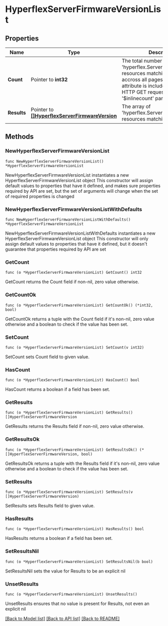 # HyperflexServerFirmwareVersionList

## Properties

Name | Type | Description | Notes
------------ | ------------- | ------------- | -------------
**Count** | Pointer to **int32** | The total number of &#39;hyperflex.ServerFirmwareVersion&#39; resources matching the request, accross all pages. The &#39;Count&#39; attribute is included when the HTTP GET request includes the &#39;$inlinecount&#39; parameter. | [optional] 
**Results** | Pointer to [**[]HyperflexServerFirmwareVersion**](hyperflex.ServerFirmwareVersion.md) | The array of &#39;hyperflex.ServerFirmwareVersion&#39; resources matching the request. | [optional] 

## Methods

### NewHyperflexServerFirmwareVersionList

`func NewHyperflexServerFirmwareVersionList() *HyperflexServerFirmwareVersionList`

NewHyperflexServerFirmwareVersionList instantiates a new HyperflexServerFirmwareVersionList object
This constructor will assign default values to properties that have it defined,
and makes sure properties required by API are set, but the set of arguments
will change when the set of required properties is changed

### NewHyperflexServerFirmwareVersionListWithDefaults

`func NewHyperflexServerFirmwareVersionListWithDefaults() *HyperflexServerFirmwareVersionList`

NewHyperflexServerFirmwareVersionListWithDefaults instantiates a new HyperflexServerFirmwareVersionList object
This constructor will only assign default values to properties that have it defined,
but it doesn't guarantee that properties required by API are set

### GetCount

`func (o *HyperflexServerFirmwareVersionList) GetCount() int32`

GetCount returns the Count field if non-nil, zero value otherwise.

### GetCountOk

`func (o *HyperflexServerFirmwareVersionList) GetCountOk() (*int32, bool)`

GetCountOk returns a tuple with the Count field if it's non-nil, zero value otherwise
and a boolean to check if the value has been set.

### SetCount

`func (o *HyperflexServerFirmwareVersionList) SetCount(v int32)`

SetCount sets Count field to given value.

### HasCount

`func (o *HyperflexServerFirmwareVersionList) HasCount() bool`

HasCount returns a boolean if a field has been set.

### GetResults

`func (o *HyperflexServerFirmwareVersionList) GetResults() []HyperflexServerFirmwareVersion`

GetResults returns the Results field if non-nil, zero value otherwise.

### GetResultsOk

`func (o *HyperflexServerFirmwareVersionList) GetResultsOk() (*[]HyperflexServerFirmwareVersion, bool)`

GetResultsOk returns a tuple with the Results field if it's non-nil, zero value otherwise
and a boolean to check if the value has been set.

### SetResults

`func (o *HyperflexServerFirmwareVersionList) SetResults(v []HyperflexServerFirmwareVersion)`

SetResults sets Results field to given value.

### HasResults

`func (o *HyperflexServerFirmwareVersionList) HasResults() bool`

HasResults returns a boolean if a field has been set.

### SetResultsNil

`func (o *HyperflexServerFirmwareVersionList) SetResultsNil(b bool)`

 SetResultsNil sets the value for Results to be an explicit nil

### UnsetResults
`func (o *HyperflexServerFirmwareVersionList) UnsetResults()`

UnsetResults ensures that no value is present for Results, not even an explicit nil

[[Back to Model list]](../README.md#documentation-for-models) [[Back to API list]](../README.md#documentation-for-api-endpoints) [[Back to README]](../README.md)


